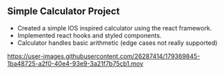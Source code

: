 ## Simple Calculator Project 

* Created a simple IOS inspired calculator using the react framework. 
* Implemented react hooks and styled components. 
* Calculator handles basic arithmetic (edge cases not really supported)



https://user-images.githubusercontent.com/26287414/179369845-1ba48725-a2f0-40e4-93e9-3a21f7b75cb1.mov
